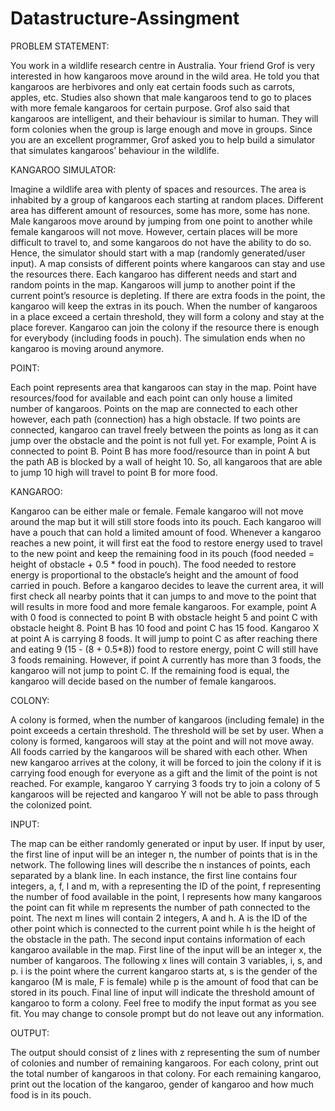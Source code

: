 # Datastructure-Assingment
PROBLEM STATEMENT: 

You work in a wildlife research centre in Australia. Your friend Grof is very interested in how kangaroos
move around in the wild area. He told you that kangaroos are herbivores and only eat certain foods
such as carrots, apples, etc. Studies also shown that male kangaroos tend to go to places with more
female kangaroos for certain purpose. Grof also said that kangaroos are intelligent, and their behaviour
is similar to human. They will form colonies when the group is large enough and move in groups. Since
you are an excellent programmer, Grof asked you to help build a simulator that simulates kangaroos’
behaviour in the wildlife.

KANGAROO SIMULATOR:

Imagine a wildlife area with plenty of spaces and resources. The area is inhabited by a group of
kangaroos each starting at random places. Different area has different amount of resources, some has
more, some has none. Male kangaroos move around by jumping from one point to another while
female kangaroos will not move. However, certain places will be more difficult to travel to, and some
kangaroos do not have the ability to do so. Hence, the simulator should start with a map (randomly
generated/user input). A map consists of different points where kangaroos can stay and use the
resources there. Each kangaroo has different needs and start and random points in the map. Kangaroos
will jump to another point if the current point’s resource is depleting. If there are extra foods in the
point, the kangaroo will keep the extras in its pouch. When the number of kangaroos in a place exceed
a certain threshold, they will form a colony and stay at the place forever. Kangaroo can join the colony
if the resource there is enough for everybody (including foods in pouch). The simulation ends when no
kangaroo is moving around anymore.

POINT:

Each point represents area that kangaroos can stay in the map. Point have resources/food for available
and each point can only house a limited number of kangaroos. Points on the map are connected to each
other however, each path (connection) has a high obstacle. If two points are connected, kangaroo can
travel freely between the points as long as it can jump over the obstacle and the point is not full yet.
For example, Point A is connected to point B. Point B has more food/resource than in point A but the
path AB is blocked by a wall of height 10. So, all kangaroos that are able to jump 10 high will travel to
point B for more food. 

KANGAROO:

Kangaroo can be either male or female. Female kangaroo will not move around the map but it will still
store foods into its pouch. Each kangaroo will have a pouch that can hold a limited amount of food.
Whenever a kangaroo reaches a new point, it will first eat the food to restore energy used to travel to
the new point and keep the remaining food in its pouch (food needed = height of obstacle + 0.5 * food
in pouch). The food needed to restore energy is proportional to the obstacle’s height and the amount of
food carried in pouch. Before a kangaroo decides to leave the current area, it will first check all nearby
points that it can jumps to and move to the point that will results in more food and more female
kangaroos. For example, point A with 0 food is connected to point B with obstacle height 5 and point C 
with obstacle height 8. Point B has 10 food and point C has 15 food. Kangaroo X at point A is carrying 8
foods. It will jump to point C as after reaching there and eating 9 (15 - (8 + 0.5*8)) food to restore
energy, point C will still have 3 foods remaining. However, if point A currently has more than 3 foods,
the kangaroo will not jump to point C. If the remaining food is equal, the kangaroo will decide based on
the number of female kangaroos.

COLONY:

A colony is formed, when the number of kangaroos (including female) in the point exceeds a certain
threshold. The threshold will be set by user. When a colony is formed, kangaroos will stay at the point
and will not move away. All foods carried by the kangaroos will be shared with each other. When new
kangaroo arrives at the colony, it will be forced to join the colony if it is carrying food enough for
everyone as a gift and the limit of the point is not reached. For example, kangaroo Y carrying 3 foods try
to join a colony of 5 kangaroos will be rejected and kangaroo Y will not be able to pass through the
colonized point.

INPUT:

The map can be either randomly generated or input by user.
If input by user, the first line of input will be an integer n, the number of points that is in the network.
The following lines will describe the n instances of points, each separated by a blank line. In each
instance, the first line contains four integers, a, f, l and m, with a representing the ID of the point, f
representing the number of food available in the point, l represents how many kangaroos the point can
fit while m represents the number of path connected to the point. The next m lines will contain 2
integers, A and h. A is the ID of the other point which is connected to the current point while h is the
height of the obstacle in the path.
The second input contains information of each kangaroo available in the map. First line of the input will
be an integer x, the number of kangaroos. The following x lines will contain 3 variables, i, s, and p. i is
the point where the current kangaroo starts at, s is the gender of the kangaroo (M is male, F is female)
while p is the amount of food that can be stored in its pouch.
Final line of input will indicate the threshold amount of kangaroo to form a colony.
Feel free to modify the input format as you see fit. You may change to console prompt but do not leave
out any information.

OUTPUT:

The output should consist of z lines with z representing the sum of number of colonies and number of
remaining kangaroos. For each colony, print out the total number of kangaroos in that colony. For each
remaining kangaroo, print out the location of the kangaroo, gender of kangaroo and how much food is
in its pouch.


